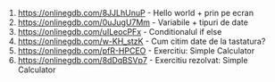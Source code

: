 1. https://onlinegdb.com/8JJLhUnuP - Hello world + prin pe ecran
2. https://onlinegdb.com/0uJugU7Mm - Variabile + tipuri de date
3. https://onlinegdb.com/uILeocPFx - Conditionalul if else
4. https://onlinegdb.com/w-KH_stzK - Cum citim date de la tastatura?
5. https://onlinegdb.com/pfR-HPCEO - Exercitiu: Simple Calculator
6. https://onlinegdb.com/8dDqBSVp7 - Exercitiu rezolvat: Simple Calculator
